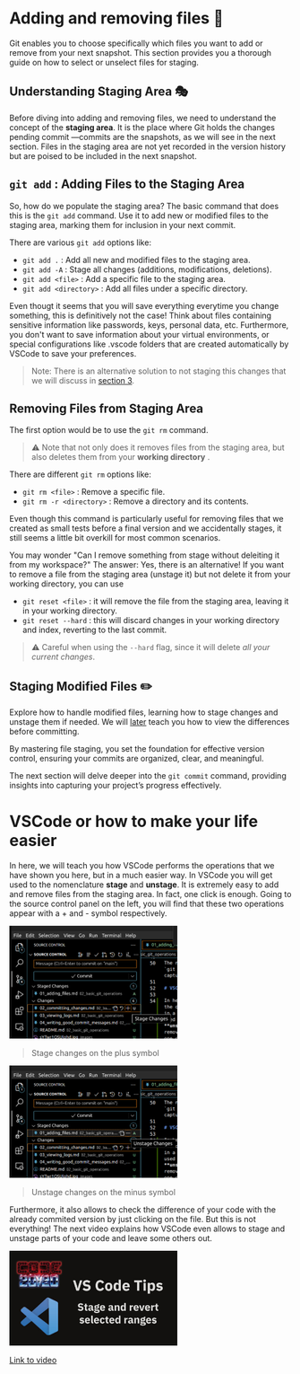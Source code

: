# Adding and removing files 📁

Git enables you to choose specifically which files you want to add or remove from your next snapshot. This section provides you a thorough guide on how to select or unselect files for staging. 

## Understanding Staging Area 🎭

Before diving into adding and removing files, we need to understand the concept of the **staging area**. It is the place where Git holds the changes pending commit —commits are the snapshots, as we will see in the next section. Files in the staging area are not yet recorded in the version history but are poised to be included in the next snapshot. 

## `git add` : Adding Files to the Staging Area 

So, how do we populate the staging area? The basic command that does this is the `git add` command. Use it to add new or modified files to the staging area, marking them for inclusion in your next commit.

There are various `git add` options like:

- `git add .` : Add all new and modified files to the staging area.
- `git add -A` : Stage all changes (additions, modifications, deletions).
- `git add <file>` : Add a specific file to the staging area.
- `git add <directory>` : Add all files under a specific directory.

Even thougt it seems that you will save everything everytime you change something, this is definitively not the case! Think about files containing sensitive information like passwords, keys, personal data, etc. Furthermore, you don't want to save information about your virtual environments, or special configurations like .vscode folders that are created automatically by VSCode to save your preferences.

> Note: There is an alternative solution to not staging this changes that we will discuss in [section 3](../03_git_branches/). 

## Removing Files from Staging Area

The first option would be to use the `git rm` command. 
> &#x26a0;&#xfe0f; Note that not only does it removes files from the staging area, but also deletes them from your **working directory** . 

There are different `git rm` options like:

- `git rm <file>` : Remove a specific file.
- `git rm -r <directory>` : Remove a directory and its contents.

Even though this command is particularly useful for removing files that we created as small tests before a final version and we accidentally stages, it still seems a little bit overkill for most common scenarios. 

You may wonder "Can I remove something from stage without deleiting it from my workspace?" The answer: Yes, there is an alternative! If you want to remove a file from the staging area (unstage it) but not delete it from your working directory, you can use

- `git reset <file>` : it will remove the file from the staging area, leaving it in your working directory. 
- `git reset --hard` : this will discard changes in your working directory and index, reverting to the last commit.


> &#x26a0;&#xfe0f; Careful when using the `--hard` flag, since it will delete _all your current changes_.

## Staging Modified Files ✏️

Explore how to handle modified files, learning how to stage changes and unstage them if needed. We will [later](03_viewing_logs.md) teach you how to view the differences before committing.

By mastering file staging, you set the foundation for effective version control, ensuring your commits are organized, clear, and meaningful. 

The next section will delve deeper into the `git commit` command, providing insights into capturing your project’s progress effectively.

# VSCode or how to make your life easier

In here, we will teach you how VSCode performs the operations that we have shown you here, but in a much easier way. In VSCode you will get used to the nomenclature **stage** and **unstage**. It is extremely easy to add and remove files from the staging area. In fact, one click is enough. Going to the source control panel on the left, you will find that these two operations appear with a + and - symbol respectively.

<img src="../images/stage.png" alt="WindowsVenv" width="300" height="auto">

> Stage changes on the plus symbol

<img src="../images/unstage.png" alt="WindowsVenv" width="300" height="auto">

> Unstage changes on the minus symbol

Furthermore, it also allows to check the difference of your code with the already commited version by just clicking on the file. But this is not everything! The next video explains how VSCode even allows to stage and unstage parts of your code and leave some others out. 

<img src="../images/sYTwr1OSUlohd.jpg" alt="WindowsVenv" width="300" height="auto">

[Link to video](https://www.youtube.com/watch?v=sYTwr1OSUlo)
